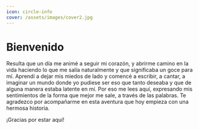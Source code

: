 ```yaml
---
icon: circle-info
cover: /assets/images/cover2.jpg
---
```


# Bienvenido

Resulta que un día me animé a seguir mi corazón, y abrirme camino en la vida haciendo lo que me salía naturalmente y que significaba un goce para mí. Aprendí a dejar mis miedos de lado y comencé a escribir, a cantar, a imaginar un mundo donde yo pudiese ser eso que tanto deseaba y que de alguna manera estaba latente en mí. Por eso me lees aquí, expresando mis sentimientos de la forma que mejor me sale, a través de las palabras. Te agradezco por acompañarme en esta aventura que hoy empieza con una hermosa historia.

¡Gracias por estar aquí!
